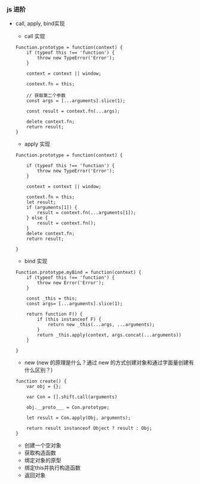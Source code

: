 ### js 进阶

* call, apply, bind实现

    * call 实现
    ```
    Function.prototype = function(context) {
        if (typeof this !== 'function') {
            throw new TypeError('Error');
        }
        
        context = context || window;

        context.fn = this;

        // 获取第二个参数
        const args = [...arguments].slice(1);

        const result = context.fn(...args);

        delete context.fn;
        return result;
    }
    ```


    * apply 实现

    ```
    Function.prototype = function(context) {

        if (typeof this !== 'function') {
            throw new TypeError('Error');
        }
        
        context = context || window;

        context.fn = this;
        let result;
        if (arguments[1]) {
            result = context.fn(...arguments[1]);
        } else {
            result = context.fn();
        }
        delete context.fn;
        return result;
        
    }
    ```

    * bind 实现
    ```
    Function.prototype.myBind = function(context) {
        if (typeof this !== 'function') {
            throw new Error('Error');
        }

        const _this = this;
        const args= [...arguments].slice(1);

        return function F() {
            if (this instanceof F) {
                return new _this(...args, ...arguments);
            }
            return _this.apply(context, args.concat(...arguments))
        }

    }
    ```


    * new (new 的原理是什么？通过 new 的方式创建对象和通过字面量创建有什么区别？)

    ```
    function create() {
        var obj = {};

        var Con = [].shift.call(arguments)

        obj.__proto___ = Con.prototype;

        let result = Con.apply(Obj, arguments);

        return result instanceof Object ? result : Obj;
    }
    ```
    * 创建一个空对象
    * 获取构造函数
    * 绑定对象的原型
    * 绑定this并执行构造函数
    * 返回对象

    
    